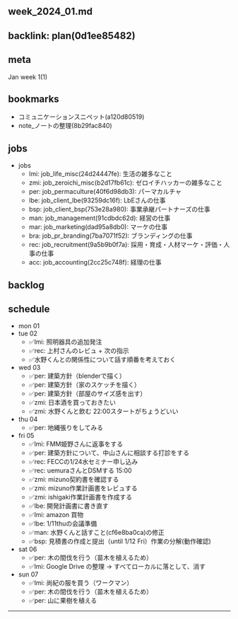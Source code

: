 week_2024_01.md
---

backlink: plan(0d1ee85482)
---

## meta
Jan week 1(1)

## bookmarks
- コミュニケーションスニペット(a120d80519)
- note_ノートの整理(8b29fac840)

## jobs
- jobs
  - lmi: job_life_misc(24d24447fe): 生活の雑多なこと
  - zmi: job_zeroichi_misc(b2d17fb61c): ゼロイチハッカーの雑多なこと
  - per: job_permaculture(40f6d98db3): パーマカルチャ
  - lbe: job_client_lbe(93259dc16f): LbEさんの仕事
  - bsp: job_client_bsp(753e28a980): 事業承継パートナーズの仕事
  - man: job_management(91cdbdc62d): 経営の仕事
  - mar: job_marketing(dad95a8db0): マーケの仕事
  - bra: job_pr_branding(7ba7071f52): ブランディングの仕事
  - rec: job_recruitment(9a5b9b0f7a): 採用・育成・人材マーケ・評価・人事の仕事
  - acc: job_accounting(2cc25c748f): 経理の仕事

## backlog

## schedule
- mon 01
- tue 02
  - ✅lmi: 照明器具の追加発注
  - ✅rec: 上村さんのレビュ + 次の指示
  - ✅水野くんとの関係性について話す順番を考えておく
- wed 03
  - ✅per: 建築方針（blenderで描く）
  - ✅per: 建築方針（家のスケッチを描く）
  - ✅per: 建築方針（部屋のサイズ感を出す）
  - ✅zmi: 日本酒を買っておきたい
  - ✅zmi: 水野くんと飲む 22:00スタートがちょうどいい
- thu 04
  - ✅per: 地縄張りをしてみる
- fri 05
  - ✅lmi: FMM姫野さんに返事をする
  - ✅per: 建築方針について、中山さんに相談する打診をする
  - ✅rec: FECCの1/24水セミナー申し込み
  - ✅rec: uemuraさんとDSMする 15:00
  - ✅zmi: mizuno契約書を確認する
  - ✅zmi: mizuno作業計画書をレビュする
  - ✅zmi: ishigaki作業計画書を作成する
  - ✅lbe: 開発計画書に書き直す
  - ✅lmi: amazon 買物
  - ✅lbe: 1/11thuの会議準備
  - ✅man: 水野くんと話すこと(cf6e8ba0ca)の修正
  - ✅bsp: 見積書の作成と提出（until 1/12 Fri）作業の分解(動作確認)
- sat 06
  - ✅per: 木の間伐を行う（苗木を植えるため）
  - ✅lmi: Google Drive の整理 → すべてローカルに落として、消す
- sun 07
  - ✅lmi: 尚紀の服を買う（ワークマン）
  - ✅per: 木の間伐を行う（苗木を植えるため）
  - ✅per: 山に果樹を植える

---


